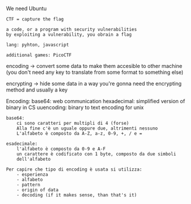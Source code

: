 We need Ubuntu

    CTF = capture the flag

    a code, or a program with security vulnerabilities
    by exploiting a vulnerability, you obrain a flag

    lang: pyhton, javascript

    additional games: PicoCTF

encoding -> convert some data to make them accesible to other machine
            (you don't need any key to translate from some format to something
            else)

encrypting -> hide some data in a way you're gonna need the encrypting method
                and usually a key

Encoding:
    base64:
        web communication
    hexadecimal:
        simplified version of binary in CS
    uuencoding:
        binary to text encoding for unix

    base64:
        ci sono caratteri per multipli di 4 (forse)
        Alla fine c'è un uguale oppure due, altrimenti nessuno
        L'alfabeto è composto da A-Z, a-z, 0-9, +, / e =

    esadecimale:
        l'alfabeto è composto da 0-9 e A-F
        un carattere è codificato con 1 byte, composto da due simboli
        dell'alfabeto

    Per capire che tipo di encoding è usata si utilizza:
        - esperienza
        - alfabeto
        - pattern
        - origin of data
        - decoding (if it makes sense, than that's it)

